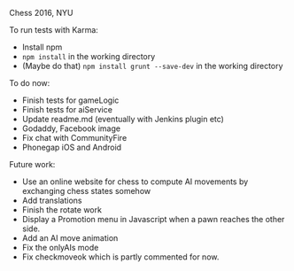 Chess 2016, NYU

To run tests with Karma:
- Install npm
- `npm install` in the working directory
- (Maybe do that) `npm install grunt --save-dev` in the working directory

To do now:
- Finish tests for gameLogic
- Finish tests for aiService
- Update readme.md (eventually with Jenkins plugin etc)
- Godaddy, Facebook image
- Fix chat with CommunityFire
- Phonegap iOS and Android

Future work:
- Use an online website for chess to compute AI movements by exchanging chess states somehow
- Add translations
- Finish the rotate work
- Display a Promotion menu in Javascript when a pawn reaches the other side.
- Add an AI move animation
- Fix the onlyAIs mode
- Fix checkmoveok which is partly commented for now.

